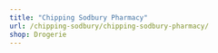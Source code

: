 ```yaml
---
title: "Chipping Sodbury Pharmacy"
url: /chipping-sodbury/chipping-sodbury-pharmacy/
shop: Drogerie
---
```

